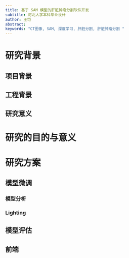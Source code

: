 ```yaml
---
title: 基于 SAM 模型的肝脏肿瘤分割软件开发
subtitle: 河北大学本科毕业设计
author: 王恺
abstract: 
keywords: "CT图像, SAM, 深度学习, 肝脏分割, 肝脏肿瘤分割 "
---
```


# 研究背景

## 项目背景

## 工程背景

## 研究意义

# 研究的目的与意义

# 研究方案

## 模型微调

### 模型分析

### Lighting

## 模型评估

## 前端


